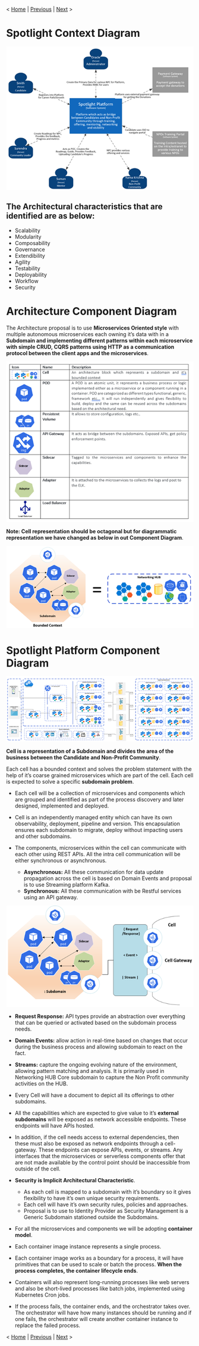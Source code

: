< [Home](../README.md) | [Previous](./1_Arch_Overview.md) | [Next](./5_Arch_DomainContextMaptoMicroservicesMapping.md) >

# Spotlight Context Diagram 
  <p align="center">
    <img src="..//Images/SpotlightContextDiagram.png" />
  </p>
  
  ## The Architectural characteristics that are identified are as below:

- Scalability
- Modularity     
- Composability
- Governance 
- Extendibility 
- Agility 
- Testability  
- Deployability 
- Workflow
- Security

# Architecture Component Diagram
The Architecture proposal is to use **Microservices Oriented style** with multiple autonomous microservices each owning it’s data with in a **Subdomain and implementing different patterns within each microservice with simple CRUD, CQRS patterns using HTTP as a communication protocol between the client apps and the microservices**. 

<p align="center">
  <img src="..//Images/CellArchitectureComponents.png" />
</p>

**Note: Cell representation should be octagonal but for diagrammatic representation we have changed as below in out Component Diagram**.

<p align="center">
  <img src="..//Images/CellRepresentation.png" />
</p>

#  Spotlight Platform Component Diagram 

<p align="center">
  <img src="..//Images/SpotlightPlatformComponentDiagram.png" />
</p>


**Cell is a representation of a Subdomain and divides the area of the business between the Candidate and Non-Profit Community**. 

Each cell has a bounded context and solves the problem statement with the help of it’s coarse grained microservices which are part of the cell. Each cell is expected to solve a specific **subdomain problem**.

- Each cell will be a collection of microservices and components which are grouped and identified as part of the process discovery and later designed, implemented and deployed. 
- Cell is an independently managed entity which can have its own observability, deployment, pipeline and version. This encapsulation ensures each subdomain to migrate, deploy without impacting users and other subdomains. 
- The components, microservices within the cell can communicate with each other using REST APIs. All the intra cell communication will be either synchronous or asynchronous.

  - **Asynchronous:** All these communication for data update propagation across the cell is based on Domain Events and proposal is to use Streaming platform Kafka.
  - **Synchronous:** All these communication with be Restful services using an API gateway.

<p align="center">
  <img src="..//Images/CellAsynchronousSsynchronous.png" />
</p>


  - **Request Response:** API types provide an abstraction over everything that can be queried or activated based on the subdomain process needs.
  - **Domain Events:** allow action in real-time based on changes that occur during the business process and allowing subdomain to react on the fact.
  - **Streams:** capture the ongoing evolving nature of the environment, allowing pattern matching and analysis. It is primarily used in Networking HUB Core subdomain    to capture the Non Profit community activities on the HUB.

- Every Cell will have a document to depict all its offerings to other subdomains.
- All the capabilities which are expected to give value to it’s **external subdomains** will be exposed as network accessible endpoints. These endpoints will have APIs hosted. 
- In addition, if the cell needs access to external dependencies, then these must also be exposed as network endpoints through a cell-gateway. These endpoints can expose APIs, events, or streams. Any interfaces that the microservices or serverless components offer that are not made available by the control point should be inaccessible from outside of the cell. 

- **Security is Implicit Architectural Characteristic**. 
     - As each cell is mapped to a subdomain with it’s boundary so it gives flexibility to have it’s own unique security requirements. 
     - Each cell will have it’s own security rules, policies and approaches.
     - Proposal is to use to Identity Provider as Security Management is a Generic Subdomain stationed outside the Subdomains. 

- For all the microservices and components we will be adopting **container model**.
- Each container image instance represents a single process. 
- Each container image works as a boundary for a process, it will have primitives that can be used to scale or batch the process. **When the process completes, the container lifecycle ends**.
- Containers will also represent long-running processes like web servers and also be short-lived processes like batch jobs, implemented using Kubernetes Cron jobs. 
- If the process fails, the container ends, and the orchestrator takes over. The orchestrator will have how many instances should be running and if one fails, the orchestrator will create another container instance to replace the failed process.

< [Home](../README.md) | [Previous](./1_Arch_Overview.md) | [Next](./5_Arch_DomainContextMaptoMicroservicesMapping.md) >
